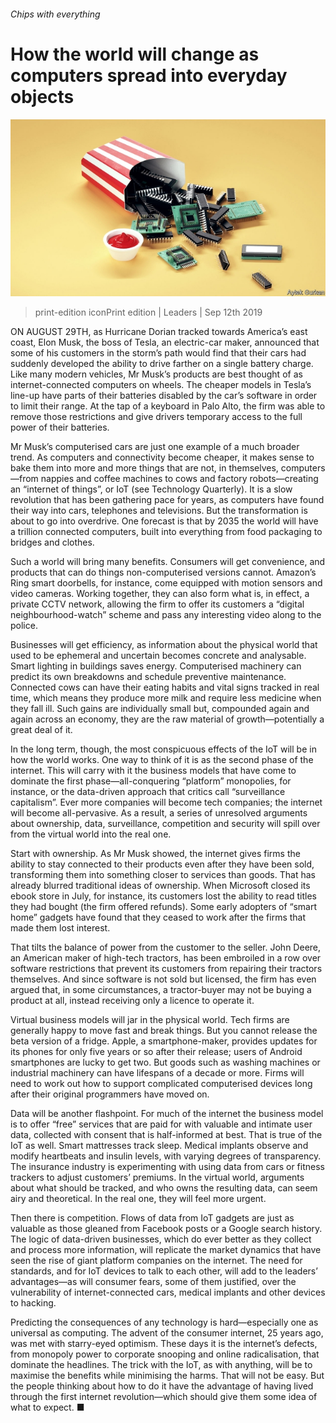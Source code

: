 ###### Chips with everything

# How the world will change as computers spread into everyday objects 

![image](images/20190914_LDD001_1.jpg) 

> print-edition iconPrint edition | Leaders | Sep 12th 2019 

ON AUGUST 29TH, as Hurricane Dorian tracked towards America’s east coast, Elon Musk, the boss of Tesla, an electric-car maker, announced that some of his customers in the storm’s path would find that their cars had suddenly developed the ability to drive farther on a single battery charge. Like many modern vehicles, Mr Musk’s products are best thought of as internet-connected computers on wheels. The cheaper models in Tesla’s line-up have parts of their batteries disabled by the car’s software in order to limit their range. At the tap of a keyboard in Palo Alto, the firm was able to remove those restrictions and give drivers temporary access to the full power of their batteries. 

Mr Musk’s computerised cars are just one example of a much broader trend. As computers and connectivity become cheaper, it makes sense to bake them into more and more things that are not, in themselves, computers—from nappies and coffee machines to cows and factory robots—creating an “internet of things”, or IoT (see Technology Quarterly). It is a slow revolution that has been gathering pace for years, as computers have found their way into cars, telephones and televisions. But the transformation is about to go into overdrive. One forecast is that by 2035 the world will have a trillion connected computers, built into everything from food packaging to bridges and clothes. 

Such a world will bring many benefits. Consumers will get convenience, and products that can do things non-computerised versions cannot. Amazon’s Ring smart doorbells, for instance, come equipped with motion sensors and video cameras. Working together, they can also form what is, in effect, a private CCTV network, allowing the firm to offer its customers a “digital neighbourhood-watch” scheme and pass any interesting video along to the police. 

Businesses will get efficiency, as information about the physical world that used to be ephemeral and uncertain becomes concrete and analysable. Smart lighting in buildings saves energy. Computerised machinery can predict its own breakdowns and schedule preventive maintenance. Connected cows can have their eating habits and vital signs tracked in real time, which means they produce more milk and require less medicine when they fall ill. Such gains are individually small but, compounded again and again across an economy, they are the raw material of growth—potentially a great deal of it. 

In the long term, though, the most conspicuous effects of the IoT will be in how the world works. One way to think of it is as the second phase of the internet. This will carry with it the business models that have come to dominate the first phase—all-conquering “platform” monopolies, for instance, or the data-driven approach that critics call “surveillance capitalism”. Ever more companies will become tech companies; the internet will become all-pervasive. As a result, a series of unresolved arguments about ownership, data, surveillance, competition and security will spill over from the virtual world into the real one. 

Start with ownership. As Mr Musk showed, the internet gives firms the ability to stay connected to their products even after they have been sold, transforming them into something closer to services than goods. That has already blurred traditional ideas of ownership. When Microsoft closed its ebook store in July, for instance, its customers lost the ability to read titles they had bought (the firm offered refunds). Some early adopters of “smart home” gadgets have found that they ceased to work after the firms that made them lost interest. 

That tilts the balance of power from the customer to the seller. John Deere, an American maker of high-tech tractors, has been embroiled in a row over software restrictions that prevent its customers from repairing their tractors themselves. And since software is not sold but licensed, the firm has even argued that, in some circumstances, a tractor-buyer may not be buying a product at all, instead receiving only a licence to operate it. 

Virtual business models will jar in the physical world. Tech firms are generally happy to move fast and break things. But you cannot release the beta version of a fridge. Apple, a smartphone-maker, provides updates for its phones for only five years or so after their release; users of Android smartphones are lucky to get two. But goods such as washing machines or industrial machinery can have lifespans of a decade or more. Firms will need to work out how to support complicated computerised devices long after their original programmers have moved on. 

Data will be another flashpoint. For much of the internet the business model is to offer “free” services that are paid for with valuable and intimate user data, collected with consent that is half-informed at best. That is true of the IoT as well. Smart mattresses track sleep. Medical implants observe and modify heartbeats and insulin levels, with varying degrees of transparency. The insurance industry is experimenting with using data from cars or fitness trackers to adjust customers’ premiums. In the virtual world, arguments about what should be tracked, and who owns the resulting data, can seem airy and theoretical. In the real one, they will feel more urgent. 

Then there is competition. Flows of data from IoT gadgets are just as valuable as those gleaned from Facebook posts or a Google search history. The logic of data-driven businesses, which do ever better as they collect and process more information, will replicate the market dynamics that have seen the rise of giant platform companies on the internet. The need for standards, and for IoT devices to talk to each other, will add to the leaders’ advantages—as will consumer fears, some of them justified, over the vulnerability of internet-connected cars, medical implants and other devices to hacking. 

Predicting the consequences of any technology is hard—especially one as universal as computing. The advent of the consumer internet, 25 years ago, was met with starry-eyed optimism. These days it is the internet’s defects, from monopoly power to corporate snooping and online radicalisation, that dominate the headlines. The trick with the IoT, as with anything, will be to maximise the benefits while minimising the harms. That will not be easy. But the people thinking about how to do it have the advantage of having lived through the first internet revolution—which should give them some idea of what to expect. ■ 

